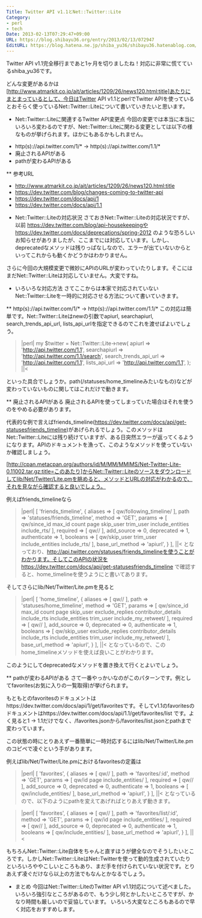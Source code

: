 ```yaml
---
Title: Twitter API v1.1とNet::Twitter::Lite
Category:
- perl
- tech
Date: 2013-02-13T07:29:47+09:00
URL: https://blog.shibayu36.org/entry/2013/02/13/072947
EditURL: https://blog.hatena.ne.jp/shiba_yu36/shibayu36.hatenablog.com/atom/entry/6435922169448945752
---
```


Twitter API v1.1完全移行まであと1ヶ月を切りましたね！対応に非常に慌てているshiba_yu36です。

どんな変更があるかは[http://www.atmarkit.co.jp/ait/articles/1209/26/news120.html:title]あたりにまとまっているとして、今日はTwitter API v1.1とperlでTwitter APIを使っているとおそらく使っているNet::Twitter::Liteについて書いていきたいと思います。

* Net::Twitter::Liteに関連するTwitter API変更点
今回の変更では本当に本当にいろいろ変わるのですが、Net::Twitter::Liteに関わる変更としては以下の様なものが挙げられます。ほかにもあるかもしれません。
- http(s)://api.twitter.com/1/* -> http(s)://api.twitter.com/1.1/*
- 廃止されるAPIがある
- pathが変わるAPIがある

** 参考URL
- http://www.atmarkit.co.jp/ait/articles/1209/26/news120.html:title
- https://dev.twitter.com/blog/changes-coming-to-twitter-api
- https://dev.twitter.com/docs/api/1
- https://dev.twitter.com/docs/api/1.1

* Net::Twitter::Liteの対応状況
さておきNet::Twitter::Liteの対応状況ですが、以前 https://dev.twitter.com/blog/api-housekeepingやhttps://dev.twitter.com/docs/deprecations/spring-2012 のような恐ろしいお知らせがありましたが、ここまでには対応しています。しかし、deprecatedなメソッドは残りっぱなしなので、エラーが出ていないからといってこれからも動くかどうかはわかりません。

さらに今回の大規模変更で微妙にAPIのURLが変わっていたりします。そこにはまだNet::Twitter::Liteは対応していません。大変ですね。

* いろいろな対応方法
さてここからは本家で対応されていないNet::Twitter::Liteを一時的に対応させる方法について書いていきます。

** http(s)://api.twitter.com/1/* -> http(s)://api.twitter.com/1.1/*
この対応は簡単です。Net::Twitter::Liteはnewの引数でapiurl, searchapiurl, search_trends_api_url, lists_api_urlを指定できるのでこれを渡せばよいでしょう。

>|perl|
my $twitter = Net::Twitter::Lite->new(
    apiurl                => 'http://api.twitter.com/1.1',
    searchapiurl          => 'http://api.twitter.com/1.1/search',
    search_trends_api_url => 'http://api.twitter.com/1.1',
    lists_api_url         => 'http://api.twitter.com/1.1',
);
||<

といった具合でしょうか。path(/statuses/home_timelineみたいなもの)などが変わっていないものに関してはこれだけで動きます。

** 廃止されるAPIがある
廃止されるAPIを使ってしまっていた場合はそれを使うのをやめる必要があります。

代表的な例で言えばfriends_timeline(https://dev.twitter.com/docs/api/get-statusesfriends_timeline)があげられるでしょう。このメソッドはNet::Twitter::Liteには残り続けていますが、ある日突然エラーが返ってくるようになります。APIのドキュメントを漁って、このようなメソッドを使っていないか確認しましょう。

[http://cpan.metacpan.org/authors/id/M/MM/MMIMS/Net-Twitter-Lite-0.11002.tar.gz:title=このあたり]からNet::Twitter::Liteのソースをダウンロードしてlib/Net/Twitter/Lite.pmを眺めると、メソッドとURLの対応がわかるので、それを見ながら確認すると良いでしょう。

例えばfriends_timelineなら
>|perl|
        [ 'friends_timeline', {
            aliases         => [ qw/following_timeline/ ],
            path            => 'statuses/friends_timeline',
            method          => 'GET',
            params          => [ qw/since_id max_id count page skip_user trim_user include_entities include_rts/ ],
            required        => [ qw// ],
            add_source      => 0,
            deprecated      => 1,
            authenticate    => 1,
            booleans        => [ qw/skip_user trim_user include_entities include_rts/ ],
            base_url_method => 'apiurl',
        } ],
||<
となっており、http://api.twitter.com/statuses/friends_timelineを使うことがわかります。そしてこのAPIの状況をhttps://dev.twitter.com/docs/api/get-statusesfriends_timeline で確認すると、home_timelineを使うようにと書いてあります。

そしてさらにlib/Net/Twitter/Lite.pmを見ると
>|perl|
        [ 'home_timeline', {
            aliases         => [ qw// ],
            path            => 'statuses/home_timeline',
            method          => 'GET',
            params          => [ qw/since_id max_id count page skip_user exclude_replies contributor_details include_rts include_entities trim_user include_my_retweet/ ],
            required        => [ qw// ],
            add_source      => 0,
            deprecated      => 0,
            authenticate    => 1,
            booleans        => [ qw/skip_user exclude_replies contributor_details include_rts include_entities trim_user include_my_retweet/ ],
            base_url_method => 'apiurl',
        } ],
||<
となっているので、このhome_timelineメソッドを使えば良いことがわかります。

このようにしてdeprecatedなメソッドを置き換えて行くとよいでしょう。

** pathが変わるAPIがある
さて一番やっかいなのがこのパターンです。例としてfavorites(お気に入りの一覧取得)が挙げられます。

もともとのfavoritesのドキュメントはhttps://dev.twitter.com/docs/api/1/get/favoritesです。そしてv1.1のfavoritesのドキュメントはhttps://dev.twitter.com/docs/api/1.1/get/favorites/list です。よく見ると1 -> 1.1だけでなく、/favorites.jsonから/favorites/list.jsonとpathまで変わっています。

この状態の時にとりあえず一番簡単に一時対応するにはlib/Net/Twitter/Lite.pmのコピペで凌ぐという手があります。

例えばlib/Net/Twitter/Lite.pmにおけるfavoritesの定義は
>|perl|
        [ 'favorites', {
            aliases         => [ qw// ],
            path            => 'favorites/:id',
            method          => 'GET',
            params          => [ qw/id page include_entities/ ],
            required        => [ qw// ],
            add_source      => 0,
            deprecated      => 0,
            authenticate    => 1,
            booleans        => [ qw/include_entities/ ],
            base_url_method => 'apiurl',
        } ],
||<
となっているので、以下のようにpathを変えてあげればとりあえず動きます。

>|perl|
        [ 'favorites', {
            aliases         => [ qw// ],
            path            => 'favorites/list/:id',
            method          => 'GET',
            params          => [ qw/id page include_entities/ ],
            required        => [ qw// ],
            add_source      => 0,
            deprecated      => 0,
            authenticate    => 1,
            booleans        => [ qw/include_entities/ ],
            base_url_method => 'apiurl',
        } ],
||<


もちろんNet::Twitter::Lite自体をちゃんと直すほうが健全なのでそうしたいところです。しかしNet::Twitter::LiteはNet::Twitterを使って動的生成されていたりといろいろややこしいところもあり、まだ手を付けられていない状況です。とりあえず凌ぐだけなら以上の方法でもなんとかなるでしょう。


* まとめ
今回はNet::Twitter::LiteのTwitter API v1.1対応について述べました。いろいろ強引なところがあるので、もう少し何とかしたいところですが、かなり時間も厳しいので妥協しています。
いろいろ大変なところもあるので早く対応をおすすめします。
